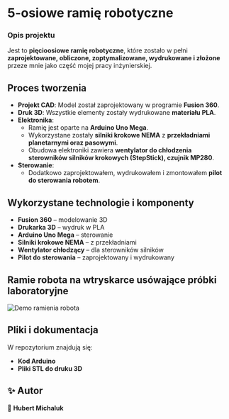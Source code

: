 # 5-osiowe ramię robotyczne  

### Opis projektu  
Jest to **pięcioosiowe ramię robotyczne**, które zostało w pełni **zaprojektowane, obliczone, zoptymalizowane, wydrukowane i złożone** przeze mnie jako część mojej pracy inżynierskiej.  

## Proces tworzenia  
- **Projekt CAD**: Model został zaprojektowany w programie **Fusion 360**.  
- **Druk 3D**: Wszystkie elementy zostały wydrukowane **materiału PLA**.  
- **Elektronika**:  
  - Ramię jest oparte na **Arduino Uno Mega**.  
  - Wykorzystane zostały **silniki krokowe NEMA** z **przekładniami planetarnymi oraz pasowymi**.  
  - Obudowa elektroniki zawiera **wentylator do chłodzenia sterowników silników krokowych (StepStick), czujnik MP280**.  
- **Sterowanie**:  
  - Dodatkowo zaprojektowałem, wydrukowałem i zmontowałem **pilot do sterowania robotem**.  

## Wykorzystane technologie i komponenty  
- **Fusion 360** – modelowanie 3D  
- **Drukarka 3D** – wydruk w PLA  
- **Arduino Uno Mega** – sterowanie  
- **Silniki krokowe NEMA** – z przekładniami  
- **Wentylator chłodzący** – dla sterowników silników  
- **Pilot do sterowania** – zaprojektowany i wydrukowany  

## Ramie robota na wtryskarce usówające próbki laboratoryjne 
![Demo ramienia robota](https://github.com/hubmic29/Robotic-arm/blob/main/robot%20arm%20on%20an%20injection%20molding%20machine.gif)

## Pliki i dokumentacja  
W repozytorium znajdują się:  
- **Kod Arduino**  
- **Pliki STL do druku 3D**  


## ✨ Autor  
👤 **Hubert Michaluk**  
  


